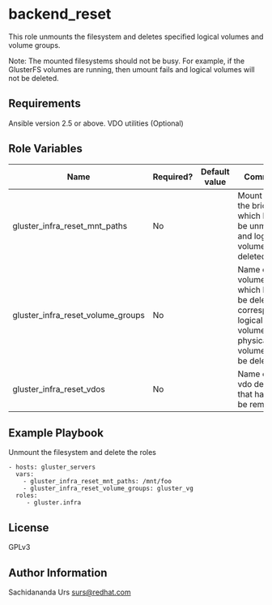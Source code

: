 backend_reset
=========

This role unmounts the filesystem and deletes specified logical volumes and volume groups.

Note: The mounted filesystems should not be busy. For example, if the GlusterFS volumes are running, then umount fails and logical volumes will not be deleted.

Requirements
------------

Ansible version 2.5 or above.
VDO utilities (Optional)

Role Variables
--------------

| Name                     |Required?| Default value         | Comments                          |
|--------------------------|-------|-----------------------|-----------------------------------|
| gluster_infra_reset_mnt_paths | No | | Mount point of the brick which has to be unmounted and logical volumes deleted. |
| gluster_infra_reset_volume_groups | No | | Name of the volume group which has to be deleted. All corresponding logical volumes and physical volumes will be deleted. |
| gluster_infra_reset_vdos | No | | Name of the vdo devices that have to be removed |

Example Playbook
----------------

Unmount the filesystem and delete the roles

    - hosts: gluster_servers
      vars:
        - gluster_infra_reset_mnt_paths: /mnt/foo
        - gluster_infra_reset_volume_groups: gluster_vg
      roles:
         - gluster.infra

License
-------

GPLv3

Author Information
------------------

Sachidananda Urs <surs@redhat.com>

